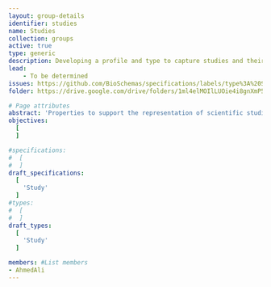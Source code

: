 ```yaml
---
layout: group-details
identifier: studies
name: Studies
collection: groups
active: true
type: generic
description: Developing a profile and type to capture studies and their associated projects
lead:
    - To be determined
issues: https://github.com/BioSchemas/specifications/labels/type%3A%20Study
folder: https://drive.google.com/drive/folders/1ml4elMOIlLUOie4i8gnXmP5eNn-8D2QD

# Page attributes
abstract: 'Properties to support the representation of scientific studies.'
objectives:
  [
  ]

#specifications:
#  [
#  ]
draft_specifications:
  [
    'Study'
  ]
#types:
#  [
#  ]
draft_types:
  [
    'Study'
  ]

members: #List members
- AhmedAli
---
```

